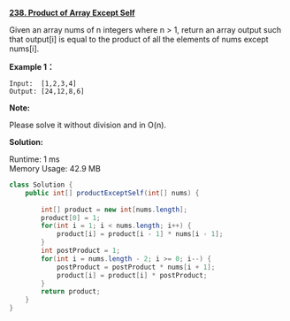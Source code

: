 **[238. Product of Array Except Self](https://leetcode.com/problems/product-of-array-except-self/)**

Given an array nums of n integers where n > 1,  return an array output such that output[i] is equal to the product of all the elements of nums except nums[i].

**Example 1：**

```
Input:  [1,2,3,4]
Output: [24,12,8,6]

```

**Note:**

Please solve it without division and in O(n).

**Solution:**

Runtime: 1 ms<br/>
Memory Usage: 42.9 MB

```java
class Solution {
    public int[] productExceptSelf(int[] nums) {
        
        int[] product = new int[nums.length];
        product[0] = 1;
        for(int i = 1; i < nums.length; i++) {
            product[i] = product[i - 1] * nums[i - 1];
        }
        int postProduct = 1;
        for(int i = nums.length - 2; i >= 0; i--) {
            postProduct = postProduct * nums[i + 1];
            product[i] = product[i] * postProduct;
        }
        return product;
    }
}

```


